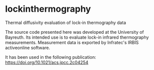 # lockinthermography
Thermal diffusivity evaluation of lock-in thermography data

The source code presented here was developed at the University of Bayreuth. Its intended use is to evaluate lock-in infrared thermography measurements. Measurement data is exported by Infratec's IRBIS activeonline software.

It has been used in the following publication: https://doi.org/10.1021/acs.jpcc.2c04254
